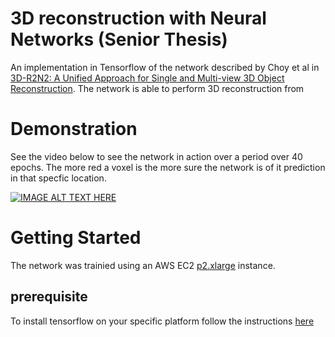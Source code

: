 # 3D reconstruction with Neural Networks (Senior Thesis)

An implementation in Tensorflow of the network described by Choy et al in [3D-R2N2: A Unified Approach for Single and Multi-view 3D Object Reconstruction](https://arxiv.org/pdf/1604.00449.pdf). The network is able to perform 3D reconstruction from

# Demonstration
See the video below to see the network in action over a period over 40 epochs. The more red a voxel is the more sure the network is of it prediction in that specfic location.

[![IMAGE ALT TEXT HERE](https://img.youtube.com/vi/iI6ZMST8Ri0/0.jpg)](https://www.youtube.com/watch?v=iI6ZMST8Ri0)

# Getting Started

The network was trainied using an AWS EC2 [p2.xlarge](https://aws.amazon.com/ec2/instance-types/p2/) instance.
## prerequisite 
To install tensorflow on your specific platform follow the instructions [here](https://www.tensorflow.org/install/)




